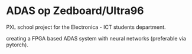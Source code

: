 # ADAS op Zedboard/Ultra96
PXL school project for the Electronica - ICT students department.

creating a FPGA based ADAS system with neural networks (preferable via pytorch).
